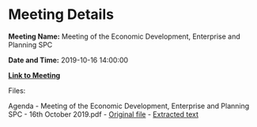 # Meeting Details

**Meeting Name:** Meeting of the Economic Development, Enterprise and Planning SPC

**Date and Time:** 2019-10-16 14:00:00

**[Link to Meeting](https://www.limerick.ie/council/whats-on/meeting-economic-development-enterprise-and-planning-spc-14)**

Files: 

Agenda - Meeting of the Economic Development, Enterprise and Planning SPC - 16th October 2019.pdf - [Original file](https://www.limerick.ie/sites/default/files/media/documents/2019-10/Agenda%20of%20SPC%20Mtg%20%20-%2016th%20Oct%202019.pdf) - [Extracted text](./Agenda%20-%C2%A0Meeting%20of%20the%20Economic%20Development%2C%20Enterprise%20and%20Planning%20SPC%20-%2016th%20October%202019.md)

